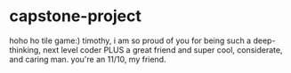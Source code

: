 # capstone-project
hoho ho
tile game:)
timothy, i am so proud of you for being such a deep-thinking, next level coder PLUS a great friend and super cool, considerate, and caring man. you're an 11/10, my friend. 
